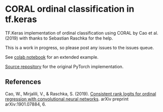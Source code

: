 # CORAL ordinal classification in tf.keras


TF.Keras implementation of ordinal classification using CORAL by Cao et al. (2019) with thanks to Sebastian Raschka for the help.

This is a work in progress, so please post any issues to the issues queue.

See [colab notebook](https://colab.research.google.com/drive/1-jkKxUOrXBya_dDkWQN6qgI-R5B3Q2AQ) for an extended example.

[Source repository](https://github.com/Raschka-research-group/coral-cnn/) for the original PyTorch implementation.


## References

Cao, W., Mirjalili, V., & Raschka, S. (2019). [Consistent rank logits for ordinal regression with convolutional neural networks]( https://arxiv.org/abs/1901.07884). arXiv preprint arXiv:1901.07884, 6. 